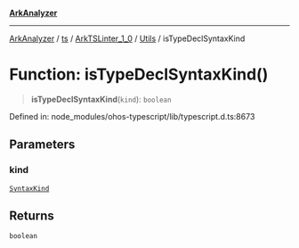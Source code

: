 [**ArkAnalyzer**](../../../../../../../../README.md)

***

[ArkAnalyzer](../../../../../../../../globals.md) / [ts](../../../../../README.md) / [ArkTSLinter\_1\_0](../../../README.md) / [Utils](../README.md) / isTypeDeclSyntaxKind

# Function: isTypeDeclSyntaxKind()

> **isTypeDeclSyntaxKind**(`kind`): `boolean`

Defined in: node\_modules/ohos-typescript/lib/typescript.d.ts:8673

## Parameters

### kind

[`SyntaxKind`](../../../../../enumerations/SyntaxKind.md)

## Returns

`boolean`
